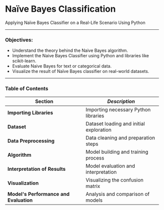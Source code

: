 # Naïve Bayes Classification
Applying Naïve Bayes Classifier on a Real-Life Scenario Using Python

---

### Objectives:
- Understand the theory behind the Naive Bayes algorithm.
- Implement the Naive Bayes Classifier using Python and libraries like scikit-learn.
- Evaluate Naive Bayes for text or categorical data.
- Visualize the result of Naïve Bayes classifier on real-world datasets.

---

### Table of Contents
| **Section** | *Description* |
|---------|-------------|
| **Importing Libraries** | Importing necessary Python libraries |
| **Dataset** | Dataset loading and initial exploration |
| **Data Preprocessing** | Data cleaning and preparation steps |
| **Algorithm** | Model building and training process |
| **Interpretation of Results** | Model evaluation and interpretation |
| **Visualization** | Visualizing the confusion matrix |
| **Model's Performance and Evaluation** | Analysis and comparison of models |
